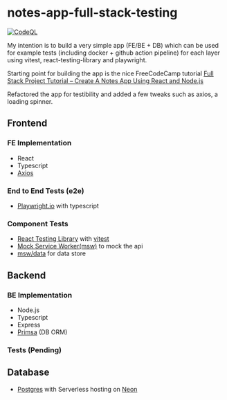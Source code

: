 # notes-app-full-stack-testing

[![CodeQL](https://github.com/helloitsdave/notes-app/actions/workflows/codeql.yml/badge.svg)](https://github.com/helloitsdave/notes-app/actions/workflows/codeql.yml)

My intention is to build a very simple app (FE/BE + DB) which can be used for example tests (including docker + github action pipeline) for each layer using vitest, react-testing-library and playwright.

Starting point for building the app is the nice FreeCodeCamp tutorial [Full Stack Project Tutorial – Create A Notes App Using React and Node.js](https://www.freecodecamp.org/news/full-stack-project-tutorial-create-a-notes-app-using-react-and-node-js/)

Refactored the app for testibility and added a few tweaks such as axios, a loading spinner.

## Frontend

### FE Implementation

- React
- Typescript
- [Axios](https://axios-http.com/docs/intro)

### End to End Tests (e2e)

- [Playwright.io](https://playwright.dev/) with typescript

### Component Tests

- [React Testing Library](https://testing-library.com/docs/react-testing-library/intro/) with [vitest](https://vitest.dev/)
- [Mock Service Worker(msw)](https://mswjs.io/) to mock the api
- [msw/data](https://github.com/mswjs/data) for data store

## Backend

### BE Implementation

- Node.js
- Typescript
- Express
- [Primsa](https://www.prisma.io/) (DB ORM)

### Tests (Pending)

## Database

- [Postgres](https://www.postgresql.org/) with Serverless hosting on [Neon](https://neon.tech/)
